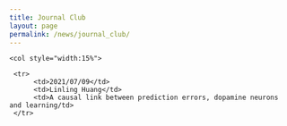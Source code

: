 ```yaml
---
title: Journal Club
layout: page
permalink: /news/journal_club/
---
```



<table style="width:100%" border="0">
     
	<col style="width:15%">
  <col style="width:15%">
	<col style="width:100%">    
     
     <tr>
          <td>2021/07/09</td>
          <td>Linling Huang</td>
          <td>A causal link between prediction errors, dopamine neurons and learning/td>
     </tr>
      
</table>

